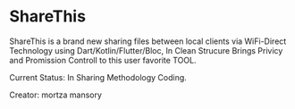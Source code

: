 # ShareThis
ShareThis is a brand new sharing files between local clients via WiFi-Direct Technology using Dart/Kotlin/Flutter/Bloc, In Clean Strucure Brings Privicy and Promission Controll to this user favorite TOOL.

Current Status: In Sharing Methodology Coding.

Creator: mortza mansory
